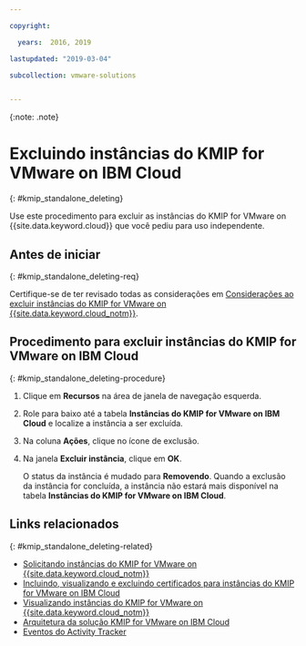 ```yaml
---

copyright:

  years:  2016, 2019

lastupdated: "2019-03-04"

subcollection: vmware-solutions


---
```


{:note: .note}

# Excluindo instâncias do KMIP for VMware on IBM Cloud
{: #kmip_standalone_deleting}

Use este procedimento para excluir as instâncias do KMIP for VMware on {{site.data.keyword.cloud}} que você pediu para uso independente.

## Antes de iniciar
{: #kmip_standalone_deleting-req}

Certifique-se de ter revisado todas as considerações em [Considerações ao excluir instâncias do KMIP for VMware on {{site.data.keyword.cloud_notm}}](/docs/services/vmwaresolutions/services?topic=vmware-solutions-kmip_standalone_considerations).

## Procedimento para excluir instâncias do KMIP for VMware on IBM Cloud
{: #kmip_standalone_deleting-procedure}

1. Clique em **Recursos** na área de janela de navegação esquerda.
2. Role para baixo até a tabela **Instâncias do KMIP for VMware on IBM Cloud** e localize a instância a ser excluída.
3. Na coluna **Ações**, clique no ícone de exclusão.
4. Na janela **Excluir instância**, clique em **OK**.

   O status da instância é mudado para **Removendo**. Quando a exclusão da instância for concluída, a instância não estará mais disponível na tabela **Instâncias do KMIP for VMware on IBM Cloud**.

## Links relacionados
{: #kmip_standalone_deleting-related}

* [Solicitando instâncias do KMIP for VMware on {{site.data.keyword.cloud_notm}}](/docs/services/vmwaresolutions/services?topic=vmware-solutions-kmip_standalone_ordering)
* [Incluindo, visualizando e excluindo certificados para instâncias do KMIP for VMware on IBM Cloud](/docs/services/vmwaresolutions/services?topic=vmware-solutions-kmip_standalone_addingdeletingcert)
* [Visualizando instâncias do KMIP for VMware on {{site.data.keyword.cloud_notm}}](/docs/services/vmwaresolutions/services?topic=vmware-solutions-kmip_standalone_viewing)
* [Arquitetura da solução KMIP for VMware on IBM Cloud](/docs/services/vmwaresolutions/archiref/kmip?topic=vmware-solutions-kmip-overview)
* [Eventos do Activity Tracker](/docs/services/vmwaresolutions/vmonic?topic=vmware-solutions-at-events)

